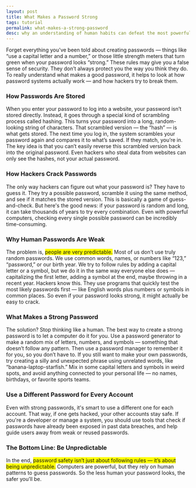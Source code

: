 ```yaml
---
layout: post
title: What Makes a Password Strong
tags: tutorial 
permalink: what-makes-a-strong-password
desc: why an understanding of human habits can defeat the most powerful algorithms
---
```


Forget everything you've been told about creating passwords — things like “use a capital letter and a number,” or those little strength meters that turn green when your password looks “strong.” These rules may give you a false sense of security. They don’t always protect you the way you think they do. To really understand what makes a good password, it helps to look at how password systems actually work — and how hackers try to break them.

### How Passwords Are Stored

When you enter your password to log into a website, your password isn’t stored directly. Instead, it goes through a special kind of scrambling process called hashing. This turns your password into a long, random-looking string of characters. That scrambled version — the “hash” — is what gets stored. The next time you log in, the system scrambles your password again and compares it to what’s saved. If they match, you’re in. The key idea is that you can’t easily reverse this scrambled version back into the original password. Even hackers who steal data from websites can only see the hashes, not your actual password.

### How Hackers Crack Passwords

The only way hackers can figure out what your password is? They have to guess it. They try a possible password, scramble it using the same method, and see if it matches the stored version. This is basically a game of guess-and-check. But here's the good news: if your password is random and long, it can take thousands of years to try every combination. Even with powerful computers, checking every single possible password can be incredibly time-consuming.

### Why Human Passwords Are Weak

The problem is, <span style="background-color: yellow;">people are very predictable.</span> Most of us don’t use truly random passwords. We use common words, names, or numbers like “123,” “password,” or our birth year. We try to follow rules by adding a capital letter or a symbol, but we do it in the same way everyone else does — capitalizing the first letter, adding a symbol at the end, maybe throwing in a recent year. Hackers know this. They use programs that quickly test the most likely passwords first — like English words plus numbers or symbols in common places. So even if your password looks strong, it might actually be easy to crack.

### What Makes a Strong Password

The solution? Stop thinking like a human. The best way to create a strong password is to let a computer do it for you. Use a password generator to make a random mix of letters, numbers, and symbols — something that doesn’t follow any pattern. Then use a password manager to remember it for you, so you don’t have to. If you still want to make your own passwords, try creating a silly and unexpected phrase using unrelated words, like “banana-laptop-starfish.” Mix in some capital letters and symbols in weird spots, and avoid anything connected to your personal life — no names, birthdays, or favorite sports teams.

### Use a Different Password for Every Account

Even with strong passwords, it's smart to use a different one for each account. That way, if one gets hacked, your other accounts stay safe. If you're a developer or manage a system, you should use tools that check if passwords have already been exposed in past data breaches, and help guide users away from weak or reused passwords.

### The Bottom Line: Be Unpredictable

In the end, <span style="background-color: yellow;">password safety isn’t just about following rules — it’s about being unpredictable.</span> Computers are powerful, but they rely on human patterns to guess passwords. So the less human your password looks, the safer you’ll be.
